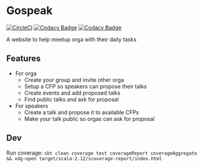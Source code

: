 # Gospeak

[![CircleCI](https://circleci.com/gh/loicknuchel/gospeak/tree/master.svg?style=shield)](https://circleci.com/gh/loicknuchel/gospeak/tree/master)
[![Codacy Badge](https://img.shields.io/codacy/grade/45ed63364ff14a87b7f1dad81ffee091.svg)](https://www.codacy.com/app/loicknuchel/gospeak?utm_source=github.com&amp;utm_medium=referral&amp;utm_content=loicknuchel/gospeak&amp;utm_campaign=Badge_Grade)
[![Codacy Badge](https://img.shields.io/codacy/coverage/45ed63364ff14a87b7f1dad81ffee091.svg)](https://www.codacy.com/app/loicknuchel/gospeak?utm_source=github.com&amp;utm_medium=referral&amp;utm_content=loicknuchel/gospeak&amp;utm_campaign=Badge_Grade)

A website to help meetup orga with their daily tasks

## Features

- For orga
    - Create your group and invite other orga
    - Setup a CFP so speakers can propose their talks
    - Create events and add proposed talks
    - Find public talks and ask for proposal
- For speakers
    - Create a talk and propose it to available CFPs
    - Make your talk public so orgas can ask for proposal

## Dev

Run coverage: `sbt clean coverage test coverageReport coverageAggregate && xdg-open target/scala-2.12/scoverage-report/index.html`
